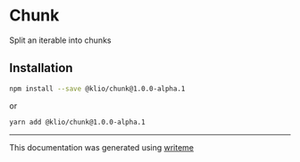# Chunk

Split an iterable into chunks

## Installation

```bash
npm install --save @klio/chunk@1.0.0-alpha.1
```
or
```bash
yarn add @klio/chunk@1.0.0-alpha.1
```

---
This documentation was generated using [writeme](https://www.npmjs.com/package/@writeme/core)
